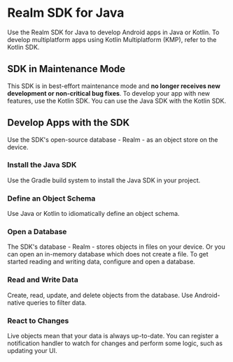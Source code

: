 # Realm SDK for Java
Use the Realm SDK for Java to develop Android apps in Java or Kotlin.
To develop multiplatform apps using Kotlin Multiplatform (KMP), refer to the
Kotlin SDK.

## SDK in Maintenance Mode
This SDK is in best-effort maintenance mode and **no longer receives
new development or non-critical bug fixes**. To develop your app with new
features, use the Kotlin SDK. You can use the Java SDK with the Kotlin SDK.

## Develop Apps with the SDK
Use the SDK's open-source database - Realm - as an object store on the device.

### Install the Java SDK
Use the Gradle build system to
install the Java SDK in your project.

### Define an Object Schema
Use Java or Kotlin to idiomatically define an object schema.

### Open a Database
The SDK's database - Realm - stores objects in files on your device.
Or you can open an in-memory database which does not create a file.
To get started reading and writing data,
configure and open a database.

### Read and Write Data
Create, read, update, and
delete objects from the database.
Use Android-native queries to filter data.

### React to Changes
Live objects mean that your data is always up-to-date.
You can register a notification handler to watch for changes and perform some
logic, such as updating your UI.

